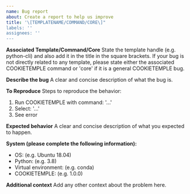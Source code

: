 ```yaml
---
name: Bug report
about: Create a report to help us improve
title: '\[TEMPLATENAME/COMMAND/CORE\]"
labels: ''
assignees: ''
---
```


**Associated Template/Command/Core**
State the template handle (e.g. python-cli) and also add it in the title in the square brackets.
If your bug is not directly related to any template, please state either the associated COOKIETEMPLE command or 'core' if it is a general COOKIETEMPLE bug.

**Describe the bug**
A clear and concise description of what the bug is.

**To Reproduce**
Steps to reproduce the behavior:
1. Run COOKIETEMPLE with command: '...'
2. Select: '...'
3. See error

**Expected behavior**
A clear and concise description of what you expected to happen.

**System (please complete the following information):**
 - OS: (e.g. Ubuntu 18.04)
 - Python: (e.g. 3.8)
 - Virtual environment: (e.g. conda)
 - COOKIETEMPLE: (e.g. 1.0.0)

**Additional context**
Add any other context about the problem here.
